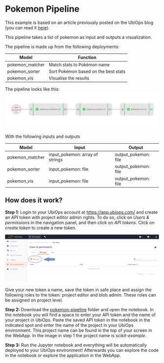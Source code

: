 # Pokemon Pipeline

This example is based on an article previously posted on the UbiOps blog (you can read it [here](https://ubiops.com/how-to-create-a-data-pipeline-in-ubiops/)).

This pipeline takes a list of pokemon as input and outputs a visualization.

The pipeline is made up from the following deployments:

| Model | Function |
|-------|----------|
| pokemon_matcher | Match stats to Pokémon name |
| pokemon_sorter | Sort Pokémon based on the best stats |
| pokemon_vis | Visualise the results |

The pipeline looks like this:
![Pokemon Pipeline](pokemon_pipeline.png)

With the following inputs and outputs

| Model | Input | Output |
|-------|----------|-----|
| pokemon_matcher | input_pokemon: array of strings | output_pokemon: file |
| pokemon_sorter | input_pokemon: file | output_pokemon: file |
| pokemon_vis | input_pokemon: file | output_pokemon: file |

## How does it work?

**Step 1:** Login to your UbiOps account at https://app.ubiops.com/ and create an API token with project editor
admin rights. To do so, click on *Users & permissions* in the navigation panel, and then click on *API tokens*.
Click on *create token* to create a new token.

![Creating an API token](api_token_screenshot.png)

Give your new token a name, save the token in safe place and assign the following roles to the token: project editor and blob admin.
These roles can be assigned on project level.

**Step 2:** Download the [pokemon-pipeline](https://github.com/UbiOps/cookbook/tree/master/docs/pokemon-pipeline/pokemon-pipeline) folder and open the notebook. In the notebook you will find a space
to enter your API token and the name of your project in UbiOps. Paste the saved API token in the notebook in the indicated spot
and enter the name of the project in your UbiOps environment. This project name can be found in the top of your screen in the
WebApp. In the image in step 1 the project name is *scikit-example*.

**Step 3:** Run the Jupyter notebook and everything will be automatically deployed to your UbiOps environment! 
Afterwards you can explore the code in the notebook or explore the application in the WebApp.
